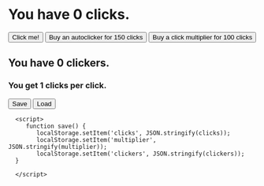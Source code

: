 <html>
<head>
   <title> </title>
   <h1>You have <span id="clicks">0</span> clicks.</h1>
  <button type="button" onclick="addClicks(1)">Click me!</button>
  <button type="button" onclick="buyClickers(1)">Buy an autoclicker for <span id="clickerCost">150</span> clicks</button>
  <button type="button" onclick="buyMultiplier(1)">Buy a click multiplier for <span id="multiplierCost">100</span> clicks</button>
  <h2>You have <span id=clickers>0</span> clickers.</h2>
  <h3>You get <span id=mult>1</span> clicks per click.</h3>
   <style>
      
      h1 {
         position: absolute;
  left: 150px;
  top: 100px;     
      }
      
      
   </style>
</head>
  <script>

     var clicks = 0;
    
    var clickerCost = 150;
    
    var clickers = 0;
    
    var multiplier = 1;
    
    var multiplierCost = 100
     
  function load() {
    clicks = JSON.parse(localStorage.getItem('clicks'));
    multiplier = JSON.parse(localStorage.getItem('multiplier'));
    clickers = JSON.parse(localStorage.getItem('clickers'));
     document.getElementById("multiplierCost").innerHTML = Math.round(multiplierCost);
      document.getElementById("mult").innerHTML = multiplier;
     document.getElementById("clicks").innerHTML = Math.round(clicks);
      document.getElementById("clickerCost").innerHTML = Math.round(clickerCost);
      document.getElementById("clickers").innerHTML = clickers;
   }
    
    function buyClickers(amount) {
      if (clicks >= clickerCost) {
       clicks = clicks - clickerCost;
       clickers = clickers + 1
       clickerCost = clickerCost * 1.05;
      
    
      document.getElementById("clicks").innerHTML = Math.round(clicks);
      document.getElementById("clickerCost").innerHTML = Math.round(clickerCost);
      document.getElementById("clickers").innerHTML = clickers;
    }
 
 }
    
     function buyMultiplier(amount) {
      if (clicks >= multiplierCost) {
       clicks = clicks - multiplierCost;
       multiplier = multiplier + 1
       multiplierCost = multiplierCost * 1.05;
    
      document.getElementById("clicks").innerHTML = Math.round(clicks);
      document.getElementById("multiplierCost").innerHTML = Math.round(multiplierCost);
      document.getElementById("mult").innerHTML = multiplier;
      
    
    }
  }  
    
    function addClicks(amount) {
      clicks = clicks + amount * multiplier;
      document.getElementById("clicks").innerHTML = Math.round(clicks);
   }
    
    setInterval(function() {
     clicks = clicks + clickers * multiplier;
     document.getElementById("clicks").innerHTML = Math.round(clicks);
    }, 1000)  //1000ms is 1 second
 </script>
   <body>
      <button type="button" onclick="save()">Save</button>
      <button type="button" onclick="load()">Load</button>
      
      <script>
         function save() {
            localStorage.setItem('clicks', JSON.stringify(clicks));
            localStorage.setItem('multiplier', JSON.stringify(multiplier));
            localStorage.setItem('clickers', JSON.stringify(clickers));
      }
         
      </script>
      
   </body>
</html>

